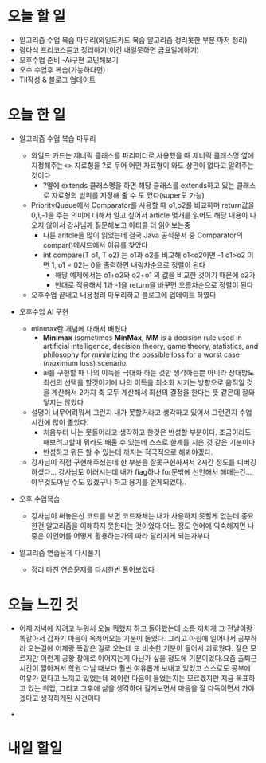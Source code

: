 # 오늘 할 일

- 알고리즘 수업 복습 마무리(와일드카드 복습 알고리즘 정리못한 부분 마저 정리)
- 람다식 프리코스듣고 정리하기(이건 내일못하면 금요일에하기)
- 오후수업 준비 -Ai구현 고민해보기
- 오수 수업후 복습(가능하다면)
- TIl작성 & 블로그 업데이트

# 오늘 한 일

- 알고리즘 수업 복습 마무리
  -  와일드 카드는 제너릭 클래스를 파리머터로 사용했을 때 제너릭 클래스명 옆에 지정해주는<> 자료형을 ?로 두어 어떤 자료형이 와도 상관이 없다고 알려주는 것이다
     -  ?옆에 extends 클래스명을 하면 해당 클래스를 extends하고 있는 클래스로 자료형의 범위를 지정해 줄 수 도 있다(super도 가능)
  -  PriorityQueue에서 Comparator를 사용할 때 o1,o2를 비교하며 return값을 0,1,-1을 주는 의미에 대해서 알고 싶어서 article 몇개를 읽어도 해당 내용이 나오지 않아서 강사님께 질문해보고 아티클 더 읽어보는중
     -  다른 aritcle들 많이 읽었는데 결국 Java 공식문서 중 Comparator의 compar()메서드에서 이유를 찾았다
     -  int compare(T o1, T o2) 는 o1과 o2를 비교해 o1<o2이면 -1 o1>o2 이면 1, o1 = 02는 0을 출력하면 내림차순으로 정렬이 된다
        -  해당 예제에서는 o1+o2와 o2+o1 의 값을 비교한 것이기 때문에 o2가 
        -  반대로 적용해서 1과 -1을 return을 바꾸면 오름차순으로 정렬이 된다
  -  오후수업 끝내고 내용정리 마무리하고 블로그에 업데이트 하였다
- 오후수업 AI 구현
  - minmax란 개념에 대해서 배웠다
    - **Minimax** (sometimes **MinMax**, **MM** is a decision rule used in artificial intelligence, decision theory, game theory, statistics, and philosophy for *mini*mizing the possible loss for a worst case (*max*imum loss) scenario. 
    - ai를 구현할 때 나의 이득을 극대화 하는 것만 생각하는뿐 아니라 상대방도 최선의 선택을 할것이기에 나의 이득을 최소화 시키는 방향으로 움직일 것을 계산해서 2가지 축 모두 계산해서 최선의 결정을 한다는 뜻 같은데 잘와닿지는 않았다
  - 설명이 너무어려워서 그런지 내가 못할거라고 생각하고 있어서 그런건지 수업시간에 많이 졸았다.
    - 처음부터 나는 못들어라고 생각하고 한것은 반성할 부분이다. 조금이라도 해보려고할때 뭐라도 배울 수 있는데 스스로 한계를 지은 것 같은 기분이다
    - 반성하고 뭐든 할 수 있는데 까지는 적극적으로 해봐야겠다.
  - 강사님이 직접 구현해주셨는데 한 부분을 잘못구현하셔서 2시간 정도를 디버깅하셨다... 강사님도 이러시는데 내가 flag하나 for문밖에 선언해서 해매는건... 아무것도아닐 수도 있겠구나 하고 용기를 얻게되었다..

- 오후 수업복습
  - 강사님이 써놓은신 코드를 보면 코드자체는 내가 사용하지 못할게 없는데 중요한건 알고리즘을 이해하지 못한다는 것이었다.어느 정도 언어에 익숙해지면 나중은 이언어를 어떻게 활용하는가의 따라 달라지게 되는가부다

- 알고리즘 연습문제 다시풀기
  - 정리 마친 연습문제를 다시한번 풀어보았다

# 오늘 느낀 것

-   어제 저녁에 자려고 누워서 오늘 뭐했지 하고 돌아봤는데 소름 끼치게 그 전날이랑 똑같아서 갑자기 마음이 옥죄어오는 기분이 들었다. 그리고 아침에 일어나서 공부하러 오는길에 어제랑 똑같은 길로 오는데 또 비슷한 기분이 들어서 괴로웠다. 잘은 모르지만 이런게 공황 장애로 이어지는게 아닌가 싶을 정도에 기분이었다.요즘 출퇴근시간이 짧아져서 학원 다닐 때보다 훨씬 여유롭게 보내고 있었고 스스로도 공부에 여유가 있다고 느끼고 있었는데 왜이런 마음이 들었는지는 모르겠지만 지금 목표하고 있는 취업, 그리고 그후에 삶을 생각하며 길게보면서 마음을 잘 다독이면서 가야겠다고 생각하게된 사건이다
   

- 



# 내일 할일

